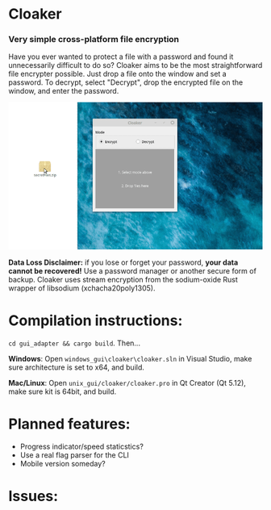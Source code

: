 # Cloaker
### Very simple cross-platform file encryption

Have you ever wanted to protect a file with a password and found it unnecessarily difficult to do so? Cloaker aims to be the most straightforward file encrypter possible. Just drop a file onto the window and set a password. To decrypt, select "Decrypt", drop the encrypted file on the window, and enter the password.

![Demo](demo.gif)

**Data Loss Disclaimer:** if you lose or forget your password, **your data cannot be recovered!** Use a password manager or another secure form of backup. Cloaker uses stream encryption from the sodium-oxide Rust wrapper of libsodium (xchacha20poly1305).

# Compilation instructions:
`cd gui_adapter && cargo build`. Then...

**Windows**: Open `windows_gui\cloaker\cloaker.sln` in Visual Studio, make sure architecture is set to x64, and build.

**Mac/Linux**: Open `unix_gui/cloaker/cloaker.pro` in Qt Creator (Qt 5.12), make sure kit is 64bit, and build.

# Planned features:
- Progress indicator/speed staticstics?
- Use a real flag parser for the CLI
- Mobile version someday?

# Issues:
